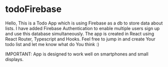 # todoFirebase
Hello, 
This is a Todo App which is using Firebase as a db to store data about lists.
I have added Firebase Authentication to enable multiple users sign up and use this database simultaneously.
The app is created in React using React Router, Typescript and Hooks.
Feel free to jump in and create Your todo list and let me know what do You think :)

IMPORTANT: App is designed to work well on smartphones and small displays.
